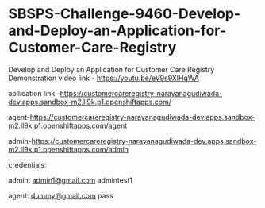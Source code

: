 # SBSPS-Challenge-9460-Develop-and-Deploy-an-Application-for-Customer-Care-Registry
Develop and Deploy an Application for Customer Care Registry
Demonstration video link - https://youtu.be/eV9s9XlHqWA

apllication link -https://customercareregistry-narayanagudiwada-dev.apps.sandbox-m2.ll9k.p1.openshiftapps.com/

agent-https://customercareregistry-narayanagudiwada-dev.apps.sandbox-m2.ll9k.p1.openshiftapps.com/agent

admin-https://customercareregistry-narayanagudiwada-dev.apps.sandbox-m2.ll9k.p1.openshiftapps.com/admin


credentials:

admin:
admin1@gmail.com
admintest1

agent:
dummy@gmail.com
pass
